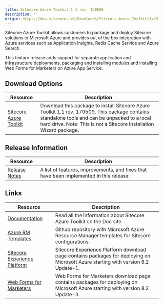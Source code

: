 ```yaml
---
title: Sitecore Azure Toolkit 1.1 rev. 170509
description: ''
origin: https://dev.sitecore.net/Downloads/Sitecore_Azure_Toolkit/1x/Sitecore_Azure_Toolkit_110.aspx
---
```


Sitecore Azure Toolkit allows customers to package and deploy Sitecore solutions to Microsoft Azure and provides out of the box integration with Azure services such as Application Insights, Redis Cache Service and Azure Search.

This feature release adds support for separate application and infrastructure deployments, packaging and installing modules and installing Web Forms for Marketers on Azure App Service.

## Download Options

 | Resource | Description |
 | --- | --- |
 | [Sitecore Azure Toolkit](https://scdp.blob.core.windows.net/downloads/Sitecore%20Azure%20Toolkit/1x/Sitecore%20Azure%20Toolkit%20110/Secure/Sitecore%20Azure%20Toolkit%201.1%20rev%20170509.zip) | Download this package to install Sitecore Azure Toolkit 1.1 rev. 170509. This package contains standalone tools and can be unpacked to a local hard drive. Note: This is not a Sitecore Installation Wizard package. |

## Release Information

 | Resource | Description |
 | --- | --- |
 | [Release Notes](/downloads/Sitecore_Azure_Toolkit/1x/Sitecore_Azure_Toolkit_110/Release_Notes) | A list of features, improvements, and fixes that have been implemented in this release. |

## Links

 | Resource | Description |
 | --- | --- |
 | [Documentation](https://doc.sitecore.net:443/en/Products/Cloud/82/Working_with_Sitecore_Azure) | Read all the information about Sitecore Azure Toolkit on the Doc site. |
 | [Azure RM Templates](https://github.com/Sitecore/Sitecore-Azure-Quickstart-Templates) | Github repository with Microsoft Azure Resource Manager templates for Sitecore configurations. |
 | [Sitecore Experience Platform](/downloads/Sitecore_Experience_Platform) | Sitecore Experience Platform download page contains packages for deploying on Microsoft Azure starting with version 8.2 Update-1. |
 | [Web Forms for Marketers](/downloads/Web_Forms_For_Marketers/82) | Web Forms for Marketers download page contains packages for deploying on Microsoft Azure starting with version 8.2 Update-3. |
